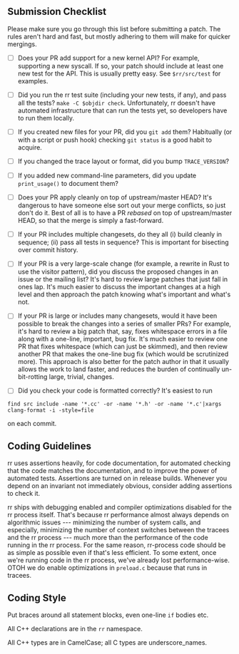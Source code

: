 ## Submission Checklist

Please make sure you go through this list before submitting a patch.  The rules aren't hard and fast, but mostly adhering to them will make for quicker mergings.

- [ ] Does your PR add support for a new kernel API?  For example, supporting a new syscall.  If so, your patch should include at least one new test for the API.  This is usually pretty easy.  See `$rr/src/test` for examples.

- [ ] Did you run the rr test suite (including your new tests, if any), and pass all the tests?  `make -C $objdir check`.  Unfortunately, rr doesn't have automated infrastructure that can run the tests yet, so developers have to run them locally.

- [ ] If you created new files for your PR, did you `git add` them?  Habitually (or with a script or push hook) checking `git status` is a good habit to acquire.

- [ ] If you changed the trace layout or format, did you bump `TRACE_VERSION`?

- [ ] If you added new command-line parameters, did you update `print_usage()` to document them?

- [ ] Does your PR apply cleanly on top of upstream/master HEAD?  It's dangerous to have someone else sort out your merge conflicts, so just don't do it.  Best of all is to have a PR *rebased* on top of upstream/master HEAD, so that the merge is simply a fast-forward.

- [ ] If your PR includes multiple changesets, do they all (i) build cleanly in sequence; (ii) pass all tests in sequence?  This is important for bisecting over commit history.

- [ ] If your PR is a very large-scale change (for example, a rewrite in Rust to use the visitor pattern), did you discuss the proposed changes in an issue or the mailing list?  It's hard to review large patches that just fall in ones lap.  It's much easier to discuss the important changes at a high level and then approach the patch knowing what's important and what's not.

- [ ] If your PR is large or includes many changesets, would it have been possible to break the changes into a series of smaller PRs?  For example, it's hard to review a big patch that, say, fixes whitespace errors in a file along with a one-line, important, bug fix.  It's much easier to review one PR that fixes whitespace (which can just be skimmed), and then review another PR that makes the one-line bug fix (which would be scrutinized more).  This approach is also better for the patch author in that it usually allows the work to land faster, and reduces the burden of continually un-bit-rotting large, trivial, changes.

- [ ] Did you check your code is formatted correctly? It's easiest to run
````
find src include -name '*.cc' -or -name '*.h' -or -name '*.c'|xargs clang-format -i -style=file
````
on each commit.

## Coding Guidelines

rr uses assertions heavily, for code documentation, for automated checking that the code matches the documentation, and to improve the power of automated tests. Assertions are turned on in release builds. Whenever you depend on an invariant not immediately obvious, consider adding assertions to check it.

rr ships with debugging enabled and compiler optimizations disabled for the rr process itself. That's because rr performance almost always depends on algorithmic issues --- minimizing the number of system calls, and especially, minimizing the number of context switches between the tracees and the rr process --- much more than the performance of the code running in the rr process. For the same reason, rr-process code should be as simple as possible even if that's less efficient. To some extent, once we're running code in the rr process, we've already lost performance-wise. OTOH we do enable optimizations in `preload.c` because that runs in tracees.

## Coding Style

Put braces around all statement blocks, even one-line `if` bodies etc.

All C++ declarations are in the `rr` namespace.

All C++ types are in CamelCase; all C types are underscore_names.
